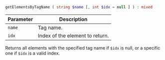 ```php
getElementsByTagName ( string $name [, int $idx = null ] ) : mixed
```

| Parameter | Description
| --------- | -----------
| `name`    | Tag name.
| `idx`     | Index of the element to return.

Returns all elements with the specified tag name if `$idx` is null, or a specific one if `$idx` is a valid index.